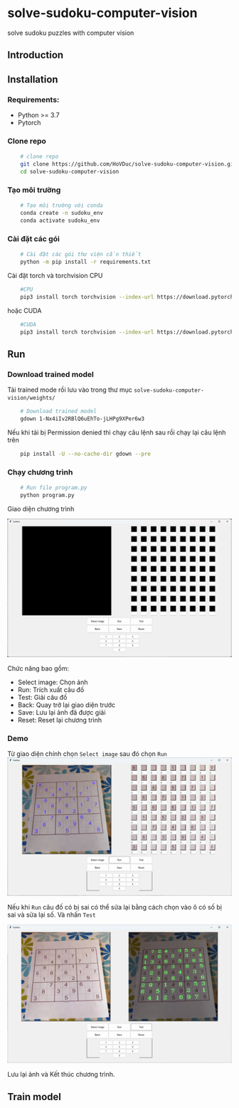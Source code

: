 # solve-sudoku-computer-vision
solve sudoku puzzles with computer vision
## Introduction 

## Installation

### Requirements:
- Python >= 3.7
- Pytorch 

### Clone repo
```bash
    # clone repo
    git clone https://github.com/HoVDuc/solve-sudoku-computer-vision.git
    cd solve-sudoku-computer-vision
```

### Tạo môi trường
```bash
    # Tạo môi trường với conda
    conda create -n sudoku_env
    conda activate sudoku_env
```

### Cài đặt các gói
```bash
    # Cài đặt các gói thư viện cần thiết
    python -m pip install -r requirements.txt
```
Cài đặt torch và torchvision CPU
```bash
    #CPU
    pip3 install torch torchvision --index-url https://download.pytorch.org/whl/cpu
```
hoặc CUDA
```bash
    #CUDA
    pip3 install torch torchvision --index-url https://download.pytorch.org/whl/cu116
```

## Run

### Download trained model 
Tải trained mode rồi lưu vào trong thư mục `solve-sudoku-computer-vision/weights/`
```bash 
    # Download trained model
    gdown 1-Nx4iIv2RBlQ6uEhTo-jLHPg9XPer6w3
```

Nếu khi tải bị Permission denied thì chạy câu lệnh sau rồi chạy lại câu lệnh trên
```bash
    pip install -U --no-cache-dir gdown --pre
```

### Chạy chương trình
```bash
    # Run file program.py
    python program.py
```

Giao diện chương trình

![alt](data/docs/giao-dien-chuong-trinh.png)

Chức năng bao gồm:
- Select image: Chọn ảnh
- Run: Trích xuất câu đố
- Test: Giải câu đố
- Back: Quay trở lại giao diện trước
- Save: Lưu lại ảnh đã được giải
- Reset: Reset lại chương trình

### Demo
Từ giao diện chính chọn ```Select image``` sau đó chọn ```Run```
![alt](data/docs/giao-dien-chuong-trinh-run.png)

Nếu khi ```Run``` câu đố có bị sai có thể sửa lại bằng cách chọn vào ô có số bị sai và sửa lại số. Và nhấn ```Test```

![alt](data/docs/giao-dien-chuong-trinh-test.png)

Lưu lại ảnh và Kết thúc chương trình.

## Train model
